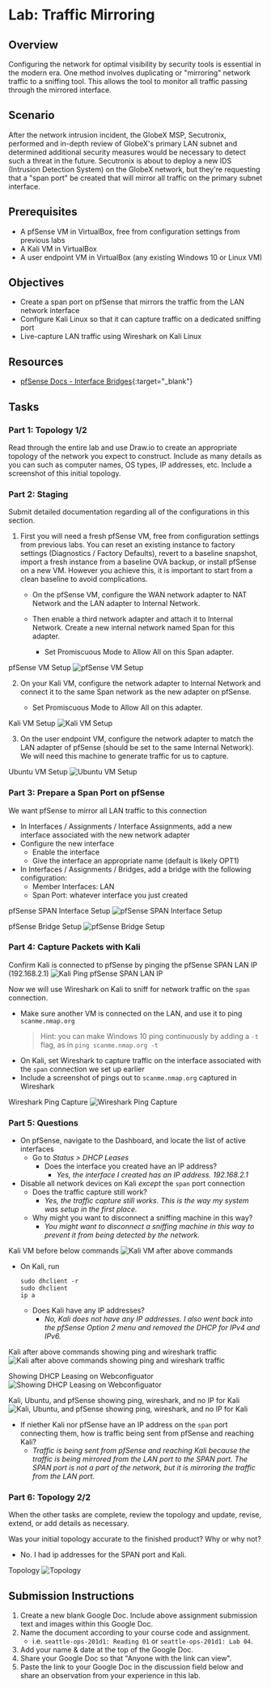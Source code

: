# Lab: Traffic Mirroring

## Overview

Configuring the network for optimal visibility by security tools is essential in the modern era. One method involves duplicating or "mirroring" network traffic to a sniffing tool. This allows the tool to monitor all traffic passing through the mirrored interface.

## Scenario

After the network intrusion incident, the GlobeX MSP, Secutronix, performed and in-depth review of GlobeX's primary LAN subnet and determined additional security measures would be necessary to detect such a threat in the future. Secutronix is about to deploy a new IDS (Intrusion Detection System) on the GlobeX network, but they're requesting that a "span port" be created that will mirror all traffic on the primary subnet interface.

## Prerequisites

- A pfSense VM in VirtualBox, free from configuration settings from previous labs
- A Kali VM in VirtualBox
- A user endpoint VM in VirtualBox (any existing Windows 10 or Linux VM)

## Objectives

- Create a span port on pfSense that mirrors the traffic from the LAN network interface
- Configure Kali Linux so that it can capture traffic on a dedicated sniffing port
- Live-capture LAN traffic using Wireshark on Kali Linux

## Resources

- [pfSense Docs - Interface Bridges](https://docs.netgate.com/pfsense/en/latest/bridges/index.html){:target="_blank"}

## Tasks

### Part 1: Topology 1/2

Read through the entire lab and use Draw.io to create an appropriate topology of the network you expect to construct. Include as many details as you can such as computer names, OS types, IP addresses, etc. Include a screenshot of this initial topology.

### Part 2: Staging

Submit detailed documentation regarding all of the configurations in this section.

1. First you will need a fresh pfSense VM, free from configuration settings from previous labs. You can reset an existing instance to factory settings (Diagnostics / Factory Defaults), revert to a baseline snapshot, import a fresh instance from a baseline OVA backup, or install pfSense on a new VM. However you achieve this, it is important to start from a clean baseline to avoid complications.

    - On the pfSense VM, configure the WAN network adapter to NAT Network and the LAN adapter to Internal Network.

    - Then enable a third network adapter and attach it to Internal Network. Create a new internal network named Span for this adapter.

      - Set Promiscuous Mode to Allow All on this Span adapter.

pfSense VM Setup
![pfSense VM Setup](media/lab9-1.png)

2. On your Kali VM, configure the network adapter to Internal Network and connect it to the same Span network as the new adapter on pfSense.

    - Set Promiscuous Mode to Allow All on this adapter.

Kali VM Setup
![Kali VM Setup](media/lab9-2.png)

3. On the user endpoint VM, configure the network adapter to match the LAN adapter of pfSense (should be set to the same Internal Network). We will need this machine to generate traffic for us to capture.

Ubuntu VM Setup
![Ubuntu VM Setup](media/lab9-3.png)

### Part 3: Prepare a Span Port on pfSense

We want pfSense to mirror all LAN traffic to this connection

- In Interfaces / Assignments / Interface Assignments, add a new interface associated with the new network adapter
- Configure the new interface
  - Enable the interface
  - Give the interface an appropriate name (default is likely OPT1)
- In Interfaces / Assignments / Bridges, add a bridge with the following configuration:
  - Member Interfaces: LAN
  - Span Port: whatever interface you just created

pfSense SPAN Interface Setup
![pfSense SPAN Interface Setup](media/lab9-4.png)

pfSense Bridge Setup
![pfSense Bridge Setup](media/lab9-5.png)

### Part 4: Capture Packets with Kali

Confirm Kali is connected to pfSense by pinging the pfSense SPAN LAN IP (192.168.2.1)
![Kali Ping pfSense SPAN LAN IP](media/lab9-6.png)

Now we will use Wireshark on Kali to sniff for network traffic on the `span` connection.

- Make sure another VM is connected on the LAN, and use it to ping `scanme.nmap.org`
  > Hint: you can make Windows 10 ping continuously by adding a `-t` flag, as in `ping scanme.nmap.org -t`
- On Kali, set Wireshark to capture traffic on the interface associated with the `span` connection we set up earlier
- Include a screenshot of pings out to `scanme.nmap.org` captured in Wireshark

Wireshark Ping Capture
![Wireshark Ping Capture](media/lab9-7.png)

### Part 5: Questions

- On pfSense, navigate to the Dashboard, and locate the list of active interfaces
  - Go to *Status > DHCP Leases*
    - Does the interface you created have an IP address?
      - *Yes, the interface I created has an IP address. 192.168.2.1*
- Disable all network devices on Kali *except* the `span` port connection
  - Does the traffic capture still work? 
    - *Yes, the traffic capture still works. This is the way my system was setup in the first place.*
  - Why might you want to disconnect a sniffing machine in this way?
    - *You might want to disconnect a sniffing machine in this way to prevent it from being detected by the network.*

Kali VM before below commands
![Kali VM after above commands](media/lab9-8.png)

- On Kali, run
  ```
  sudo dhclient -r
  sudo dhclient
  ip a
  ```
  - Does Kali have any IP addresses?
    - *No, Kali does not have any IP addresses.  I also went back into the pfSense Option 2 menu and removed the DHCP for IPv4 and IPv6.*

Kali after above commands showing ping and wireshark traffic
![Kali after above commands showing ping and wireshark traffic](media/lab9-9.png)

Showing DHCP Leasing on Webconfiguator
![Showing DHCP Leasing on Webconfiguator](media/lab9-10.png)

Kali, Ubuntu, and pfSense showing ping, wireshark, and no IP for Kali
![Kali, Ubuntu, and pfSense showing ping, wireshark, and no IP for Kali](media/lab9-11.png)

- If niether Kali nor pfSense have an IP address on the `span` port connecting them, how is traffic being sent from pfSense and reaching Kali?
  - *Traffic is being sent from pfSense and reaching Kali because the traffic is being mirrored from the LAN port to the SPAN port.  The SPAN port is not a part of the network, but it is mirroring the traffic from the LAN port.*


### Part 6: Topology 2/2

When the other tasks are complete, review the topology and update, revise, extend, or add details as necessary.

Was your initial topology accurate to the finished product? Why or why not?
- No.  I had ip addresses for the SPAN port and Kali.  

Topology
![Topology](media/lab9-12.png)


## Submission Instructions

1. Create a new blank Google Doc. Include above assignment submission text and images within this Google Doc.
1. Name the document according to your course code and assignment.
   - i.e. `seattle-ops-201d1: Reading 01` or `seattle-ops-201d1: Lab 04`.
1. Add your name & date at the top of the Google Doc.
1. Share your Google Doc so that "Anyone with the link can view".
1. Paste the link to your Google Doc in the discussion field below and share an observation from your experience in this lab.
